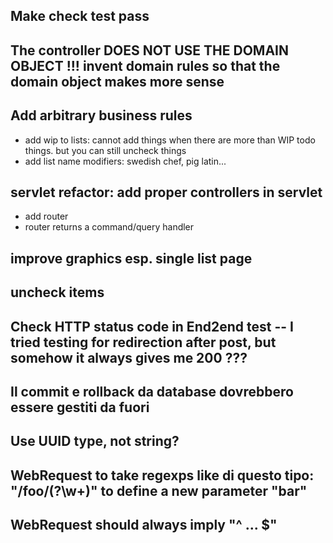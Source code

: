 
## Make check test pass

## The controller DOES NOT USE THE DOMAIN OBJECT !!!  invent domain rules so that the domain object makes more sense
## Add arbitrary business rules
   - add wip to lists: cannot add things when there are more than WIP todo things.  but you can still uncheck things
   - add list name modifiers: swedish chef, pig latin...

## servlet refactor: add proper controllers in servlet
   - add router
   - router returns a command/query handler

## improve graphics esp. single list page

## uncheck items

## Check HTTP status code in End2end test -- I tried testing for redirection after post, but somehow it always gives me 200 ???

## Il commit e rollback da database dovrebbero essere gestiti da fuori

## Use UUID type, not string?

## WebRequest to take regexps like di questo tipo: "/foo/(?<bar>\w+)" to define a new parameter "bar"

## WebRequest should always imply "^ ... $"


